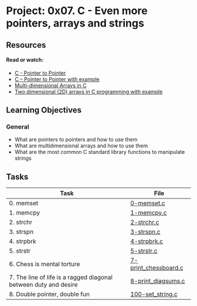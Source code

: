 # Project: 0x07. C - Even more pointers, arrays and strings

## Resources

#### Read or watch:

* [C - Pointer to Pointer](https://intranet.alxswe.com/rltoken/eyikXPg7ZxCAEuWklB6xtQ)
* [C – Pointer to Pointer with example](https://intranet.alxswe.com/rltoken/ojr7OUUm2I-MULE4lWlrkg)
* [Multi-dimensional Arrays in C](https://intranet.alxswe.com/rltoken/HUZIJ6t55KM7d7FBCwWm8Q)
* [Two dimensional (2D) arrays in C programming with example](https://intranet.alxswe.com/rltoken/Dx9nIBRj68sRBGe2NRI_aQ)
## Learning Objectives

### General

* What are pointers to pointers and how to use them
* What are multidimensional arrays and how to use them
* What are the most common C standard library functions to manipulate strings
## Tasks

| Task | File |
| ---- | ---- |
| 0. memset | [0-memset.c](./0-memset.c) |
| 1. memcpy | [1-memcpy.c](./1-memcpy.c) |
| 2. strchr | [2-strchr.c](./2-strchr.c) |
| 3. strspn | [3-strspn.c](./3-strspn.c) |
| 4. strpbrk | [4-strpbrk.c](./4-strpbrk.c) |
| 5. strstr | [5-strstr.c](./5-strstr.c) |
| 6. Chess is mental torture | [7-print_chessboard.c](./7-print_chessboard.c) |
| 7. The line of life is a ragged diagonal between duty and desire | [8-print_diagsums.c](./8-print_diagsums.c) |
| 8. Double pointer, double fun | [100-set_string.c](./100-set_string.c) |

